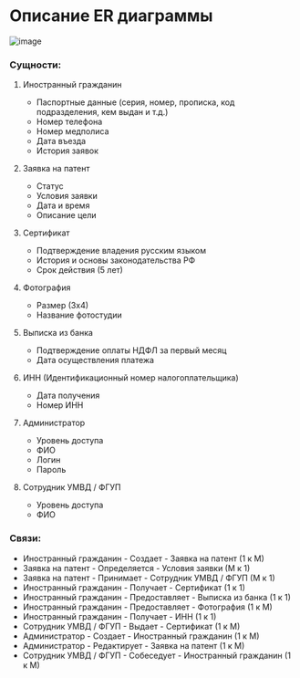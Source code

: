 # Описание ER диаграммы
![image](https://github.com/user-attachments/assets/6cd23293-9e64-4dc0-a0cd-80e308087fac)

### Сущности:

1. Иностранный гражданин
   - Паспортные данные (серия, номер, прописка, код подразделения, кем выдан и т.д.)
   - Номер телефона
   - Номер медполиса
   - Дата въезда
   - История заявок

2. Заявка на патент
   - Статус
   - Условия заявки
   - Дата и время
   - Описание цели

3. Сертификат
   - Подтверждение владения русским языком
   - История и основы законодательства РФ
   - Срок действия (5 лет)

4. Фотография
   - Размер (3х4)
   - Название фотостудии

5. Выписка из банка
   - Подтверждение оплаты НДФЛ за первый месяц   
   - Дата осуществления платежа

6. ИНН (Идентификационный номер налогоплательщика)
   - Дата получения
   - Номер ИНН

7. Администратор
   - Уровень доступа
   - ФИО
   - Логин
   - Пароль

8. Сотрудник УМВД / ФГУП
   - Уровень доступа
   - ФИО

### Связи:

- Иностранный гражданин - Создает - Заявка на патент (1 к М)
- Заявка на патент - Определяется - Условия заявки (М к 1)
- Заявка на патент - Принимает - Сотрудник УМВД / ФГУП (М к 1)
- Иностранный гражданин - Получает - Сертификат (1 к 1)
- Иностранный гражданин - Предоставляет - Выписка из банка (1 к 1)
- Иностранный гражданин - Предоставляет - Фотография (1 к М)
- Иностранный гражданин - Получает - ИНН (1 к 1)
- Сотрудник УМВД / ФГУП - Выдает - Сертификат (1 к М)
- Администратор - Создает - Иностранный гражданин (1 к М)
- Администратор - Редактирует - Заявка на патент (1 к М)
- Сотрудник УМВД / ФГУП - Собеседует - Иностранный гражданин (1 к М)












